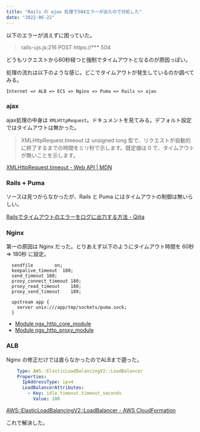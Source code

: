 ```yaml
---
title: "Rails の ajax 処理で504エラーが出たので対処した"
date: "2022-06-22"
---
```


以下のエラーが消えずに困っていた。

> rails-ujs.js:216 POST https://*** 504

どうもリクエストから60秒経つと強制でタイムアウトとなるのが原因っぽい。

処理の流れは以下のような感じ。どこでタイムアウトが発生しているのか調べてみる。

`Internet => ALB => ECS => Nginx => Puma => Rails => ajax`

### ajax

ajax処理の中身は `XMLHttpRequest`。ドキュメントを見てみる。デフォルト設定ではタイムアウトは無かった。

> XMLHttpRequest.timeout は unsigned long 型で、リクエストが自動的に終了するまでの時間をミリ秒で示します。既定値は 0 で、タイムアウトが無いことを示します。

[XMLHttpRequest.timeout - Web API | MDN](https://developer.mozilla.org/ja/docs/Web/API/XMLHttpRequest/timeout)

### Rails + Puma

ソースは見つからなかったが、Rails と Puma にはタイムアウトの制御は無いらしい。

[Railsでタイムアウトのエラーをログに出力する方法 - Qiita](https://qiita.com/ts-3156/items/653a57cf68bf0bc25f7e)

### Nginx

第一の原因は Nginx だった。とりあえず以下のようにタイムアウト時間を 60秒 => 180秒 に設定。

~~~
  sendfile        on;
  keepalive_timeout  180;
  send_timeout 180;
  proxy_connect_timeout 180;
  proxy_read_timeout    180;
  proxy_send_timeout    180;

  upstream app {
    server unix:///app/tmp/sockets/puma.sock;
  }
~~~

- [Module ngx_http_core_module](http://nginx.org/en/docs/http/ngx_http_core_module.html)
- [Module ngx_http_proxy_module](http://nginx.org/en/docs/http/ngx_http_proxy_module.html)

### ALB

Nginx の修正だけでは直らなかったのでALBまで遡った。

~~~yml
    Type: AWS::ElasticLoadBalancingV2::LoadBalancer
    Properties:
      IpAddressType: ipv4
      LoadBalancerAttributes:
        - Key: idle_timeout.timeout_seconds
          Value: 180
~~~

[AWS::ElasticLoadBalancingV2::LoadBalancer - AWS CloudFormation](https://docs.aws.amazon.com/ja_jp/AWSCloudFormation/latest/UserGuide/aws-resource-elasticloadbalancingv2-loadbalancer.html)

これで解決した。